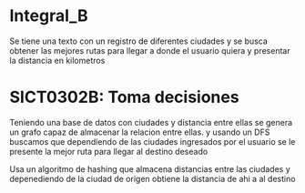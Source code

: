 # Integral_B
Se tiene una texto con un registro de diferentes ciudades y se busca obtener las mejores rutas para llegar a donde el usuario quiera y presentar la distancia en kilometros

# SICT0302B: Toma decisiones
Teniendo una base de datos con ciudades y distancia entre ellas se genera un grafo capaz de almacenar la relacion entre ellas.
y usando un DFS buscamos que dependiendo de las ciudades ingresados por el usuario se le presente la mejor ruta para llegar al destino deseado

Usa un algoritmo de hashing que almacena distancias entre las ciudades y depenediendo de la ciudad de origen obtiene la distancia de ahi a al destino


